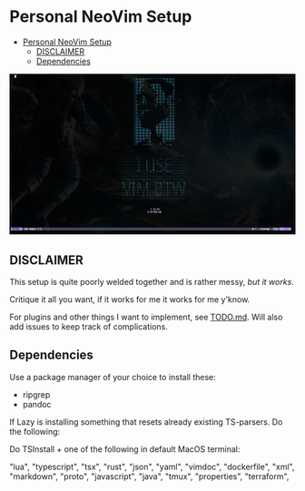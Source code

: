 # Personal NeoVim Setup

<!--toc:start-->

- [Personal NeoVim Setup](#personal-neovim-setup)
  - [DISCLAIMER](#disclaimer)
  - [Dependencies](#dependencies)
  <!--toc:end-->

!["startup_screen"](./vim_startup_screen2.png)

## DISCLAIMER

This setup is quite poorly welded together and is rather messy, _but it works_.

Critique it all you want, if it works for me it works for me y'know.

For plugins and other things I want to implement, see [TODO.md](/TODO.md).
Will also add issues to keep track of complications.

## Dependencies

Use a package manager of your choice to install these:

- ripgrep
- pandoc

If Lazy is installing something that resets already existing TS-parsers. Do the
following:

Do TSInstall + one of the following in default MacOS terminal:

"lua",
"typescript",
"tsx",
"rust",
"json",
"yaml",
"vimdoc",
"dockerfile",
"xml",
"markdown",
"proto",
"javascript",
"java",
"tmux",
"properties",
"terraform",
